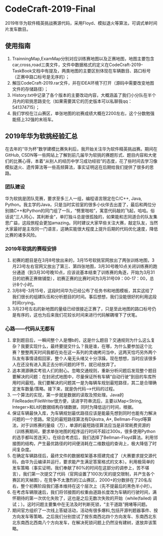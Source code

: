 # CodeCraft-2019-Final
2019年华为软件精英挑战赛源代码，采用Floyd、模拟退火等算法，可调式单时间片发车数目。<br>
## 使用指南
1. TrainningMap,ExamMap分别对应训练赛地图以及正赛地图，地图主要包含car,cross,road三类文件，文件中数据格式的定义在CodeCraft-2019-TaskBook文档中有提及，两类地图的主要区别体现在车辆数目、路口标号（正赛中路口标号是无序的）；<br>
2. 解压CodeCraft-2019.rar文件，并在IDEA环境下打开（源码中需要改变地图文件的存储路径）；<br>
3. History.txt中记录了各个版本的主要改动内容，大概涵盖了我们小分队在半个月内的软挑思路变化（如果需要其它的历史版本可以私聊我qq：541374715）；<br>
4. 我们学校在江山赛区，单张地图的初赛成绩大概在2200左右，这个分数勉强能搭上32强的末班车。<br>
## 2019年华为软挑经验汇总
在去年的“华为杯”数学建模比赛失利后，我开始关注华为软件精英挑战赛。期间在GitHub, CSDN等一些网站上了解到前几届华为软挑的赛题形式、题目内容和大佬们的比赛心得，本着“从别人的经历中学习成功经验”的态度，花了些时间去学习像模拟退火、遗传算法等一些高频算法，事实证明这在后期给我们提供了很多的思路。<br>
### 团队建设
华为软挑是团队竞赛，要求至多三人一组，编程语言限定在C/C++, Java, Python。我主学的Java，只是当时实验室的很多小伙伴去出差了，最后和两位分别搞C++和Python的同门组了一队，“劈里啪啦”，寓意代码敲的飞起，哈哈。俗话说“三人同心，其利断金”，单打独斗总是很孤独的，如果能和志同道合的队友集思广益，这段旅程会更加amazing。同时建议大家早些关注大赛，敲定队友，当然大家最好是主攻同一门语言，这确实能很大程度上提升后期的代码优化速度，降低比赛的诸多风险。
### 2019年软挑的赛程安排
1. 初赛的题目是在3月8号放出来的，3月15号软挑官网放出了两张训练地图，3月23号左右官网又放出了第三、第四张地图，3月30号晚10点关闭训练赛的跑分通道（到3月30号晚10点，应该说基本结束了训练赛的角逐，开始为3月31日的初赛正赛做铺垫），初赛正赛的比赛时间为3月31号09：00-17：00，总计8个小时。<br>
2. 3月8号-3月15号，这段时间华为已经公布了任务书和地图模板，其实这给了我们很长的组建队伍和分析题目的时间。事后想想，我们没能很好的利用这段时间crying。<br>
3. 3月23号左右的新地图的量级已经很接近正赛了，只是至此地图的路口标号仍是有序的，这也为后来我们花较长时间来进行代码解耦埋下了伏笔。<br>
### 心路——代码从无都有
1. 拿到题目后，一瞬间整个人是懵b的，这是什么题目？交通规则为什么这么复杂？我要实现什么，最终要提交什么？我是谁，在哪，为什么要参加这个比赛？整整两天时间我都在处在这一系列的灵魂拷问当中，这两天恰巧另外两个队友有事情请假回家，整个人毫无头绪又十分浮躁。现在想想，当时应该很多人在还没有进入真正去分析问题的环节，就已经放弃了。<br>
2. 追本溯源确实考验人们的耐心。忽略交通规则，重新分析问题后发现整个题目要解决的问题：在封闭式地图中，尽量保证所有车辆“自动行驶”到目的车库所用时间最短。我们要解决的问题其一是为每辆车规划最短路径，其二是合理确定发车数量/策略。接下来，就是伪代码-->代码的过程。<br>
3. 一个算法的实现，第一步就是数据的读取及预处理。Java的FileReader/FileWriter很方便，读进字符串流后，主要以Map<String, Integer>和Lit<Integer>的数据结构存储数据，同时为降低运行时间，根据。<br>
4. 保证车辆最快入库，为车辆规划最优路径应该是能最先想到同时也能有力解决问题的一个思路。常见的最短路径算法有Dijkstra, A*, Bellman-Floyd等算法，对于训练赛的量级（万），单源的最短路径算法应当是非常耗费资源的（训练赛期间，要求单张地图的程序运行时间不超过300s，很多使用Python的选手都叫苦连天）。在综合考虑后，我们选择了Bellman-Floyd算法。利用邻接图的结构，产生最优路径的时间便消耗在二维数组的查询上，极大降低了时间复杂度。<br>
5. 在确定车辆路径后，最终文件的数据框架基本搭建完成了（大赛要求提交源代码，由华为云编译并运行，要求能产生满足答案格式的文本）。利用极简单的发车策略（事实证明，我们奉献了80%的时间在这部分的调参上，苦不堪言），我们第一次提交了代码（官网设置了100次/天的提交限制，并产生各个赛区的天梯图），在竞争不太激烈的江山赛区，2000+的分数排在了20名左右，整个初赛阶段我们基本维持在这个层次上（先不提最后的黑色半小时）。<br>
6. 在考虑车辆限速后，我们将邻接图的权重由道路长度改为车辆的行驶时间，满怀期待的第一次优化失败了，这也是之后无数次失败的开始（while(failed) 调试；）。这时问题主要集中在无法及时判断死锁，“主干道路”拥堵等问题。<br>
7. 期间官方组织了一次线上答疑活动，活动有很多爆料,包括开源判题器事件、按方向发车等策略。之后我们分别尝试了按东南西北四个方向发车、东南西北东北东南西北西南八个方向发车，在解决死锁问题上仍然没有建树，遂放弃该策略。<br>

